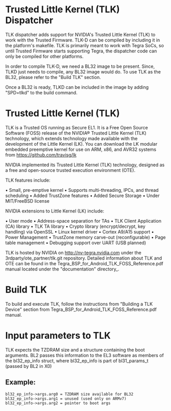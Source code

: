 Trusted Little Kernel (TLK) Dispatcher
=======================================
TLK dispatcher adds support for NVIDIA's Trusted Little Kernel (TLK) to work
with the Trusted Firmware. TLK-D can be compiled by including it in the
platform's makefile. TLK is primarily meant to work with Tegra SoCs, so until
Trusted Firmware starts supporting Tegra, the dispatcher code can only be
compiled for other platforms.

In order to compile TLK-D, we need a BL32 image to be present. Since, TLKD
just needs to compile, any BL32 image would do. To use TLK as the BL32, please
refer to the "Build TLK" section.

Once a BL32 is ready, TLKD can be included in the image by adding "SPD=tlkd"
to the build command.

Trusted Little Kernel (TLK)
===========================
TLK is a Trusted OS running as Secure EL1. It is a Free Open Source Software
(FOSS) release of the NVIDIA® Trusted Little Kernel (TLK) technology, which
extends technology made available with the development of the Little Kernel (LK).
You can download the LK modular embedded preemptive kernel for use on ARM,
x86, and AVR32 systems from https://github.com/travisg/lk

NVIDIA implemented its Trusted Little Kernel (TLK) technology, designed as a
free and open-source trusted execution environment (OTE).

TLK features include:

• Small, pre-emptive kernel
• Supports multi-threading, IPCs, and thread scheduling
• Added TrustZone features
• Added Secure Storage
• Under MIT/FreeBSD license

NVIDIA extensions to Little Kernel (LK) include:

• User mode
• Address-space separation for TAs
• TLK Client Application (CA) library
• TLK TA library
• Crypto library (encrypt/decrypt, key handling) via OpenSSL
• Linux kernel driver
• Cortex A9/A15 support
• Power Management
• TrustZone memory carve-out (reconfigurable)
• Page table management
• Debugging support over UART (USB planned)

TLK is hosted by NVIDIA on http://nv-tegra.nvidia.com under the
3rdparty/ote_partner/tlk.git repository. Detailed information about
TLK and OTE can be found in the Tegra_BSP_for_Android_TLK_FOSS_Reference.pdf
manual located under the "documentation" directory_.

Build TLK
=========
To build and execute TLK, follow the instructions from "Building a TLK Device"
section from Tegra_BSP_for_Android_TLK_FOSS_Reference.pdf manual.

Input parameters to TLK
=======================
TLK expects the TZDRAM size and a structure containing the boot arguments. BL2
passes this information to the EL3 software as members of the bl32_ep_info
struct, where bl32_ep_info is part of bl31_params_t (passed by BL2 in X0)

Example:
--------
    bl32_ep_info->args.arg0 = TZDRAM size available for BL32
    bl32_ep_info->args.arg1 = unused (used only on ARMv7)
    bl32_ep_info->args.arg2 = pointer to boot args

